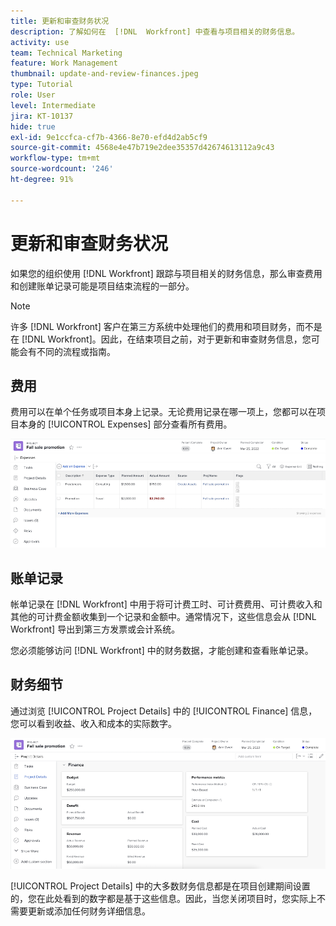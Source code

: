```yaml
---
title: 更新和审查财务状况
description: 了解如何在  [!DNL  Workfront] 中查看与项目相关的财务信息。
activity: use
team: Technical Marketing
feature: Work Management
thumbnail: update-and-review-finances.jpeg
type: Tutorial
role: User
level: Intermediate
jira: KT-10137
hide: true
exl-id: 9e1ccfca-cf7b-4366-8e70-efd4d2ab5cf9
source-git-commit: 4568e4e47b719e2dee35357d42674613112a9c43
workflow-type: tm+mt
source-wordcount: '246'
ht-degree: 91%

---
```


# 更新和审查财务状况

如果您的组织使用 [!DNL Workfront] 跟踪与项目相关的财务信息，那么审查费用和创建账单记录可能是项目结束流程的一部分。

>[!NOTE]
>
>许多 [!DNL Workfront] 客户在第三方系统中处理他们的费用和项目财务，而不是在 [!DNL Workfront]。因此，在结束项目之前，对于更新和审查财务信息，您可能会有不同的流程或指南。


## 费用

费用可以在单个任务或项目本身上记录。无论费用记录在哪一项上，您都可以在项目本身的 [!UICONTROL Expenses] 部分查看所有费用。

![[!UICONTROL Expenses] 部分，属于某个项目](assets/expense-section.png)

## 账单记录

帐单记录在 [!DNL Workfront] 中用于将可计费工时、可计费费用、可计费收入和其他的可计费金额收集到一个记录和金额中。通常情况下，这些信息会从 [!DNL Workfront] 导出到第三方发票或会计系统。

您必须能够访问 [!DNL Workfront] 中的财务数据，才能创建和查看账单记录。

## 财务细节

通过浏览 [!UICONTROL Project Details] 中的 [!UICONTROL Finance] 信息，您可以看到收益、收入和成本的实际数字。

![项目的 [!UICONTROL Project Details] 窗口的财务部分](assets/finance-section-project-details.png)

[!UICONTROL Project Details] 中的大多数财务信息都是在项目创建期间设置的，您在此处看到的数字都是基于这些信息。因此，当您关闭项目时，您实际上不需要更新或添加任何财务详细信息。

<!--
learn more urls
Create billing records
Manage project expenses
Project finances
-->
